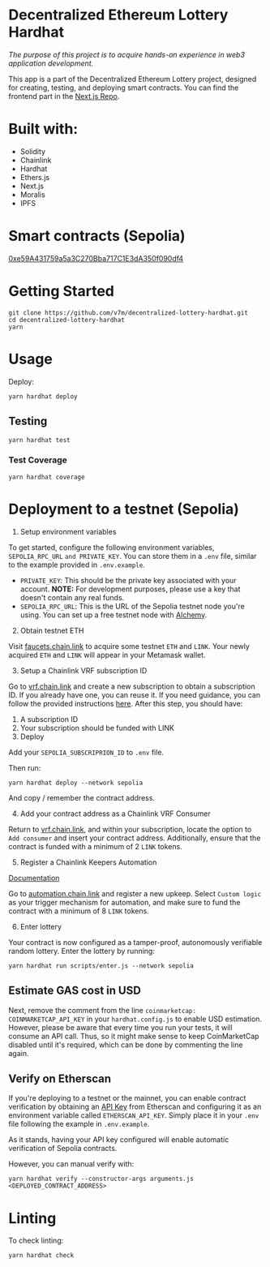 # Decentralized Ethereum Lottery Hardhat

*The purpose of this project is to acquire hands-on experience in web3 application development.*

This app is a part of the Decentralized Ethereum Lottery project, designed for creating, testing, and deploying smart contracts. You can find the frontend part in the [Next.js Repo](https://github.com/v7m/decentralized-lottery-nextjs).


# Built with:
- Solidity
- Chainlink
- Hardhat
- Ethers.js
- Next.js
- Moralis
- IPFS

# Smart contracts (Sepolia)
[0xe59A431759a5a3C270Bba717C1E3dA350f090df4](https://sepolia.etherscan.io/address/0xe59A431759a5a3C270Bba717C1E3dA350f090df4)

# Getting Started

```
git clone https://github.com/v7m/decentralized-lottery-hardhat.git
cd decentralized-lottery-hardhat
yarn
```

# Usage

Deploy:

```
yarn hardhat deploy
```

## Testing

```
yarn hardhat test
```

### Test Coverage

```
yarn hardhat coverage
```

# Deployment to a testnet (Sepolia)

1. Setup environment variables

To get started, configure the following environment variables, `SEPOLIA_RPC_URL` `and PRIVATE_KEY`. You can store them in a `.env` file, similar to the example provided in `.env.example`.

- `PRIVATE_KEY`: This should be the private key associated with your account. **NOTE:** For development purposes, please use a key that doesn't contain any real funds.
- `SEPOLIA_RPC_URL`: This is the URL of the Sepolia testnet node you're using. You can set up a free testnet node with [Alchemy](https://alchemy.com/?a=673c802981).

2. Obtain testnet ETH

Visit [faucets.chain.link](https://faucets.chain.link/) to acquire some testnet `ETH` and `LINK`. Your newly acquired `ETH` and `LINK` will appear in your Metamask wallet.

3. Setup a Chainlink VRF subscription ID

Go to [vrf.chain.link](https://vrf.chain.link/) and create a new subscription to obtain a subscription ID. If you already have one, you can reuse it. If you need guidance, you can follow the provided instructions [here](https://docs.chain.link/vrf/v2/subscription/examples/get-a-random-number). After this step, you should have:

1. A subscription ID
2. Your subscription should be funded with LINK
3. Deploy

Add your `SEPOLIA_SUBSCRIPRION_ID` to `.env` file.

Then run:
```
yarn hardhat deploy --network sepolia
```

And copy / remember the contract address.

4. Add your contract address as a Chainlink VRF Consumer

Return to [vrf.chain.link](https://vrf.chain.link), and within your subscription, locate the option to `Add consumer` and insert your contract address. Additionally, ensure that the contract is funded with a minimum of 2 `LINK` tokens.

5. Register a Chainlink Keepers Automation

[Documentation](https://docs.chain.link/chainlink-automation/guides/compatible-contracts)

Go to [automation.chain.link](https://automation.chain.link/new) and register a new upkeep. Select `Custom logic` as your trigger mechanism for automation, and make sure to fund the contract with a minimum of 8 `LINK` tokens.

6. Enter lottery

Your contract is now configured as a tamper-proof, autonomously verifiable random lottery. Enter the lottery by running:

```
yarn hardhat run scripts/enter.js --network sepolia
```

## Estimate GAS cost in USD

Next, remove the comment from the line `coinmarketcap: COINMARKETCAP_API_KEY` in your `hardhat.config.js` to enable USD estimation. However, please be aware that every time you run your tests, it will consume an API call. Thus, so it might make sense to keep CoinMarketCap disabled until it's required, which can be done by commenting the line again.

## Verify on Etherscan

If you're deploying to a testnet or the mainnet, you can enable contract verification by obtaining an [API Key](https://etherscan.io/myapikey) from Etherscan and configuring it as an environment variable called `ETHERSCAN_API_KEY`. Simply place it in your `.env` file following the example in `.env.example`.

As it stands, having your API key configured will enable automatic verification of Sepolia contracts.

However, you can manual verify with:

```
yarn hardhat verify --constructor-args arguments.js <DEPLOYED_CONTRACT_ADDRESS>
```

# Linting

To check linting:
```
yarn hardhat check
```
